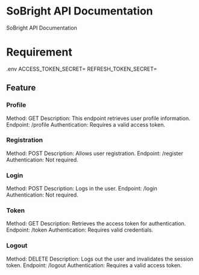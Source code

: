 # SoBright API Documentation

SoBright API Documentation
# Requirement
.env
ACCESS_TOKEN_SECRET=
REFRESH_TOKEN_SECRET=

## Feature
### Profile
Method: GET
Description: This endpoint retrieves user profile information.
Endpoint: /profile
Authentication: Requires a valid access token.

### Registration
Method: POST
Description: Allows user registration.
Endpoint: /register
Authentication: Not required.

### Login
Method: POST
Description: Logs in the user.
Endpoint: /login
Authentication: Not required.

### Token
Method: GET
Description: Retrieves the access token for authentication.
Endpoint: /token
Authentication: Requires valid credentials.

### Logout
Method: DELETE
Description: Logs out the user and invalidates the session token.
Endpoint: /logout
Authentication: Requires a valid access token.
